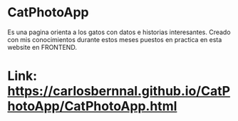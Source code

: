# CatPhotoApp
Es una pagina orienta a los gatos con datos e historias interesantes. 
Creado con mis conocimientos durante estos meses puestos en practica en esta website en FRONTEND.
#
# Link: https://carlosbernnal.github.io/CatPhotoApp/CatPhotoApp.html
